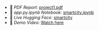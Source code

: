 - 📄 *PDF Report:* [project1.pdf](1012379797238597.pdf)
- 📓 *app.py.ipynb Notebook:* [smartcity.ipynb](sustainable_smart_city_assistance.py)
- 🤖 *Live Hugging Face:* [smartcity](https://huggingface.co/spaces/leelasri22/Smartcity1)
- 🎥 *Demo Video:* [Watch here](https://drive.google.com/file/d/1bNS8w_N6U7dJ5Qq1tqCacVQ9OlcJxBXb/view?usp=drivesdk)
